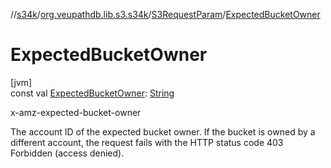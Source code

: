 //[s34k](../../../index.md)/[org.veupathdb.lib.s3.s34k](../index.md)/[S3RequestParam](index.md)/[ExpectedBucketOwner](-expected-bucket-owner.md)

# ExpectedBucketOwner

[jvm]\
const val [ExpectedBucketOwner](-expected-bucket-owner.md): [String](https://kotlinlang.org/api/latest/jvm/stdlib/kotlin/-string/index.html)

x-amz-expected-bucket-owner

The account ID of the expected bucket owner. If the bucket is owned by a different account, the request fails with the HTTP status code 403 Forbidden (access denied).
